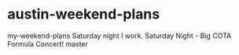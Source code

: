 # austin-weekend-plans

 my-weekend-plans
Saturday night I work.
Saturday Night - Big COTA Formula Concert!
 master
